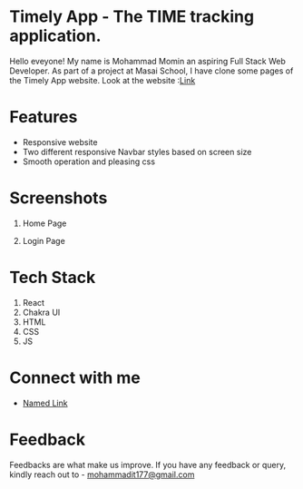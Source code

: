 # Timely App - The TIME tracking application.
Hello eveyone! My name is Mohammad Momin an aspiring Full Stack Web Developer. As part of a project at Masai School, I have clone some pages of the Timely App website.
Look at the website :[Link](https://timely-app.vercel.app)

# Features 
* Responsive website
* Two different responsive Navbar styles based on screen size
* Smooth operation and pleasing css

# Screenshots
1. Home Page

2. Login Page

# Tech Stack
1. React
2. Chakra UI
3. HTML
4. CSS
5. JS

# Connect with me
* [Named Link](https://github.com/Momin-Mohammad/ "Mohammad Momin")

# Feedback
Feedbacks are what make us improve. If you have any feedback or query, kindly reach out to - mohammadit177@gmail.com

